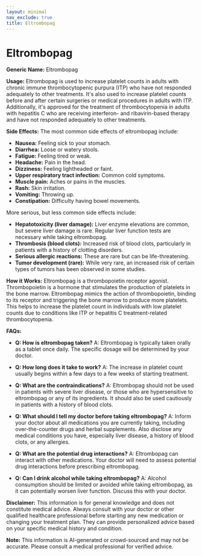 ```yaml
---
layout: minimal
nav_exclude: true
title: Eltrombopag
---
```


# Eltrombopag

**Generic Name:** Eltrombopag

**Usage:** Eltrombopag is used to increase platelet counts in adults with chronic immune thrombocytopenic purpura (ITP) who have not responded adequately to other treatments.  It's also used to increase platelet counts before and after certain surgeries or medical procedures in adults with ITP. Additionally, it's approved for the treatment of thrombocytopenia in adults with hepatitis C who are receiving interferon- and ribavirin-based therapy and have not responded adequately to other treatments.

**Side Effects:**  The most common side effects of eltrombopag include:

* **Nausea:** Feeling sick to your stomach.
* **Diarrhea:** Loose or watery stools.
* **Fatigue:** Feeling tired or weak.
* **Headache:** Pain in the head.
* **Dizziness:** Feeling lightheaded or faint.
* **Upper respiratory tract infection:**  Common cold symptoms.
* **Muscle pain:**  Aches or pains in the muscles.
* **Rash:** Skin irritation.
* **Vomiting:** Throwing up.
* **Constipation:** Difficulty having bowel movements.

More serious, but less common side effects include:

* **Hepatotoxicity (liver damage):** Liver enzyme elevations are common, but severe liver damage is rare.  Regular liver function tests are necessary while taking eltrombopag.
* **Thrombosis (blood clots):**  Increased risk of blood clots, particularly in patients with a history of clotting disorders.
* **Serious allergic reactions:**  These are rare but can be life-threatening.
* **Tumor development (rare):** While very rare, an increased risk of certain types of tumors has been observed in some studies.

**How it Works:** Eltrombopag is a thrombopoietin receptor agonist.  Thrombopoietin is a hormone that stimulates the production of platelets in the bone marrow. Eltrombopag mimics the action of thrombopoietin, binding to its receptor and triggering the bone marrow to produce more platelets.  This helps to increase the platelet count in individuals with low platelet counts due to conditions like ITP or hepatitis C treatment-related thrombocytopenia.

**FAQs:**

* **Q: How is eltrombopag taken?** A: Eltrombopag is typically taken orally as a tablet once daily. The specific dosage will be determined by your doctor.

* **Q: How long does it take to work?** A:  The increase in platelet count usually begins within a few days to a few weeks of starting treatment.

* **Q: What are the contraindications?** A:  Eltrombopag should not be used in patients with severe liver disease, or those who are hypersensitive to eltrombopag or any of its ingredients.  It should also be used cautiously in patients with a history of blood clots.

* **Q:  What should I tell my doctor before taking eltrombopag?** A:  Inform your doctor about all medications you are currently taking, including over-the-counter drugs and herbal supplements.  Also disclose any medical conditions you have, especially liver disease, a history of blood clots, or any allergies.

* **Q:  What are the potential drug interactions?** A: Eltrombopag can interact with other medications.  Your doctor will need to assess potential drug interactions before prescribing eltrombopag.

* **Q:  Can I drink alcohol while taking eltrombopag?** A:  Alcohol consumption should be limited or avoided while taking eltrombopag, as it can potentially worsen liver function.  Discuss this with your doctor.


**Disclaimer:** This information is for general knowledge and does not constitute medical advice.  Always consult with your doctor or other qualified healthcare professional before starting any new medication or changing your treatment plan.  They can provide personalized advice based on your specific medical history and condition.


**Note:** This information is AI-generated or crowd-sourced and may not be accurate. Please consult a medical professional for verified advice.